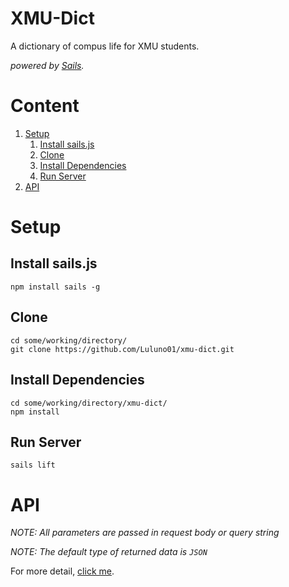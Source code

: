 # XMU-Dict

A dictionary of compus life for XMU students.

*powered by [Sails](http://sailsjs.org).*

# Content

1. [Setup](#setup)
    1. [Install sails.js](#install-sailsjs)
    2. [Clone](#clone)
    3. [Install Dependencies](#install-dependencies)
    4. [Run Server](#run-server)
2. [API](#api)

# Setup

## Install sails.js

```@Shell
npm install sails -g
```

## Clone

```@Shell
cd some/working/directory/
git clone https://github.com/Luluno01/xmu-dict.git
```

## Install Dependencies

```@Shell
cd some/working/directory/xmu-dict/
npm install
```

## Run Server

```@Shell
sails lift
```
# API

*NOTE: All parameters are passed in request body or query string*

*NOTE: The default type of returned data is `JSON`*

For more detail, [click me](#https://github.com/Luluno01/xmu-dict/wiki/APIs).